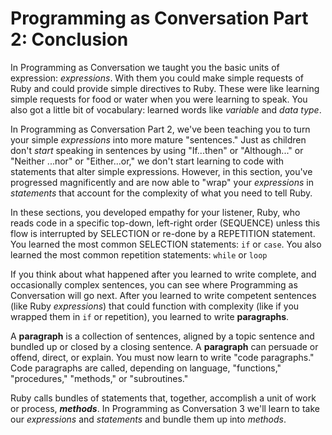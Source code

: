 # Programming as Conversation Part 2: Conclusion

In Programming as Conversation we taught you the basic units of expression:
_expressions_. With them you could make simple requests of Ruby and could
provide simple directives to Ruby. These were like learning simple requests for
food or water when you were learning to speak. You also got a little bit of
vocabulary: learned words like _variable_ and _data type_.

In Programming as Conversation Part 2, we've been teaching you to turn your
simple _expressions_ into more mature "sentences." Just as children don't
_start_ speaking in sentences by using "If...then" or "Although..." or "Neither
...nor" or "Either...or," we don't start learning to code with statements that
alter simple expressions. However, in this section, you've progressed
magnificently and are now able to "wrap" your _expressions_ in _statements_
that account for the complexity of what you need to tell Ruby.

In these sections, you developed empathy for your listener, Ruby, who reads
code in a specific top-down, left-right order (SEQUENCE) unless this flow is
interrupted by SELECTION or re-done by a REPETITION statement. You learned the
most common SELECTION statements: `if` or `case`. You also learned the most
common repetition statements: `while` or `loop`

If you think about what happened after you learned to write complete, and
occasionally complex sentences, you can see where Programming as Conversation
will go next. After you learned to write competent sentences (like Ruby
_expressions_) that could
function with complexity (like if you wrapped them in `if` or repetition),
you learned to write **paragraphs**.

A **paragraph** is a collection of sentences, aligned by a topic sentence and
bundled up or closed by a closing sentence. A **paragraph** can persuade or
offend, direct, or explain. You must now learn to write "code paragraphs." Code
paragraphs are called, depending on language, "functions," "procedures,"
"methods," or "subroutines."

Ruby calls bundles of statements that, together, accomplish a unit of work  or
process, ***methods***. In Programming as Conversation 3 we'll learn to take
our _expressions_ and _statements_ and bundle them up into _methods_.
